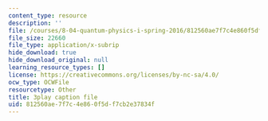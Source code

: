 ```yaml
---
content_type: resource
description: ''
file: /courses/8-04-quantum-physics-i-spring-2016/812560ae7f7c4e860f5df7cb2e37834f_KfbvrGt3MlI.srt
file_size: 22660
file_type: application/x-subrip
hide_download: true
hide_download_original: null
learning_resource_types: []
license: https://creativecommons.org/licenses/by-nc-sa/4.0/
ocw_type: OCWFile
resourcetype: Other
title: 3play caption file
uid: 812560ae-7f7c-4e86-0f5d-f7cb2e37834f
---
```

